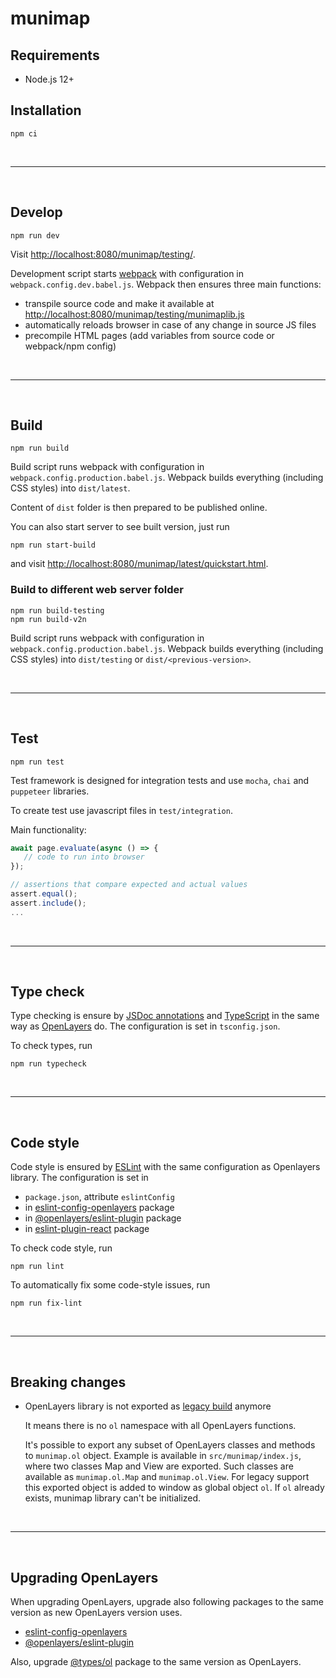 # munimap

## Requirements
- Node.js 12+

## Installation
```
npm ci
```

<br>

----
<br>

## Develop
```
npm run dev
```
Visit [http://localhost:8080/munimap/testing/]().

Development script starts [webpack](https://webpack.js.org/) with configuration in `webpack.config.dev.babel.js`. Webpack then ensures three main functions:
- transpile source code and make it available at [http://localhost:8080/munimap/testing/munimaplib.js]()
- automatically reloads browser in case of any change in source JS files
- precompile HTML pages (add variables from source code or webpack/npm config)

<br>

----
<br>

## Build
```
npm run build
```

Build script runs webpack with configuration in `webpack.config.production.babel.js`. Webpack builds everything (including CSS styles) into `dist/latest`.

Content of `dist` folder is then prepared to be published online.

You can also start server to see built version, just run
```
npm run start-build
```
and visit [http://localhost:8080/munimap/latest/quickstart.html]().

### Build to different web server folder
```
npm run build-testing
npm run build-v2n
```
Build script runs webpack with configuration in `webpack.config.production.babel.js`. Webpack builds everything (including CSS styles) into `dist/testing` or `dist/<previous-version>`.

<br>

----
<br>

## Test

```
npm run test
```
Test framework is designed for integration tests and use `mocha`, `chai` and `puppeteer` libraries. 

To create test use javascript files in `test/integration`.

Main functionality: 
```js
await page.evaluate(async () => {
   // code to run into browser
});

// assertions that compare expected and actual values
assert.equal();
assert.include();
...

```

<br>

----
<br>


## Type check
Type checking is ensure by [JSDoc annotations](https://jsdoc.app/) and [TypeScript](https://www.typescriptlang.org/) in the same way as [OpenLayers](https://openlayers.org/) do. The configuration is set in `tsconfig.json`.

To check types, run
```
npm run typecheck
```


<br>

----
<br>


## Code style
Code style is ensured by [ESLint](https://eslint.org/) with the same configuration as Openlayers library. The configuration is set in
- `package.json`, attribute `eslintConfig`
- in [eslint-config-openlayers](https://www.npmjs.com/package/eslint-config-openlayers) package
- in [@openlayers/eslint-plugin](https://www.npmjs.com/package/@openlayers/eslint-plugin) package
- in [eslint-plugin-react](https://www.npmjs.com/package/eslint-plugin-react) package

To check code style, run
```
npm run lint
```

To automatically fix some code-style issues, run
```
npm run fix-lint
```

<br>

----
<br>

## Breaking changes
-  OpenLayers library is not exported as [legacy build](https://github.com/openlayers/openlayers/blob/843c3e8853723e5d4fe27b410d7c2fc3fdfe4893/package.json#L24) anymore

   It means there is no `ol` namespace with all OpenLayers functions. 

   It's possible to export any subset of OpenLayers classes and methods to `munimap.ol` object. Example is available in `src/munimap/index.js`, where two classes Map and View are exported. Such classes are available as `munimap.ol.Map` and `munimap.ol.View`. For legacy support this exported object is added to window as global object `ol`. If `ol` already exists, munimap library can't be initialized.

<br>

----
<br>


## Upgrading OpenLayers
When upgrading OpenLayers, upgrade also following packages to the same version as new OpenLayers version uses.
- [eslint-config-openlayers](https://www.npmjs.com/package/eslint-config-openlayers)
- [@openlayers/eslint-plugin](https://www.npmjs.com/package/@openlayers/eslint-plugin)

Also, upgrade [@types/ol](https://www.npmjs.com/package/@types/ol) package to the same version as OpenLayers.

